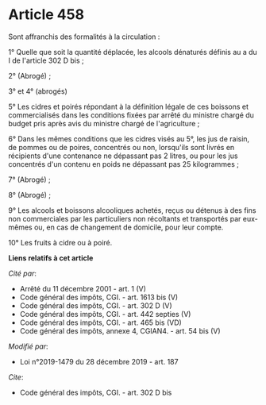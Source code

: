 # Article 458

Sont affranchis des formalités à la circulation :

1° Quelle que soit la quantité déplacée, les alcools dénaturés définis au a du I de l'article 302 D bis ;

2° (Abrogé) ;

3° et 4° (abrogés)

5° Les cidres et poirés répondant à la définition légale de ces boissons et commercialisés dans les conditions fixées par
arrêté du ministre chargé du budget pris après avis du ministre chargé de l'agriculture ;

6° Dans les mêmes conditions que les cidres visés au 5°, les jus de raisin, de pommes ou de poires, concentrés ou non,
lorsqu'ils sont livrés en récipients d'une contenance ne dépassant pas 2 litres, ou pour les jus concentrés d'un contenu en
poids ne dépassant pas 25 kilogrammes ;

7° (Abrogé) ;

8° (Abrogé) ;

9° Les alcools et boissons alcooliques achetés, reçus ou détenus à des fins non commerciales par les particuliers non
récoltants et transportés par eux-mêmes ou, en cas de changement de domicile, pour leur compte.

10° Les fruits à cidre ou à poiré.

**Liens relatifs à cet article**

_Cité par_:

  - Arrêté du 11 décembre 2001 - art. 1 (V)
  - Code général des impôts, CGI. - art. 1613 bis (V)
  - Code général des impôts, CGI. - art. 302 D (V)
  - Code général des impôts, CGI. - art. 442 septies (V)
  - Code général des impôts, CGI. - art. 465 bis (VD)
  - Code général des impôts, annexe 4, CGIAN4. - art. 54 bis (V)

_Modifié par_:

  - Loi n°2019-1479 du 28 décembre 2019 - art. 187

_Cite_:

  - Code général des impôts, CGI. - art. 302 D bis
